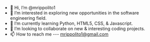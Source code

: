- 👋 Hi, I’m @mrippolito1
- 👀 I’m interested in exploring new opportunities in the software engineering field.
- 🌱 I’m currently learning Python, HTML5, CSS, & Javascript.
- 💞️ I’m looking to collaborate on new & interesting coding projects.
- 📫 How to reach me --- mrippolito1@gmail.com

<!---
mrippolito1/mrippolito1 is a ✨ special ✨ repository because its `README.md` (this file) appears on your GitHub profile.
You can click the Preview link to take a look at your changes.
--->
